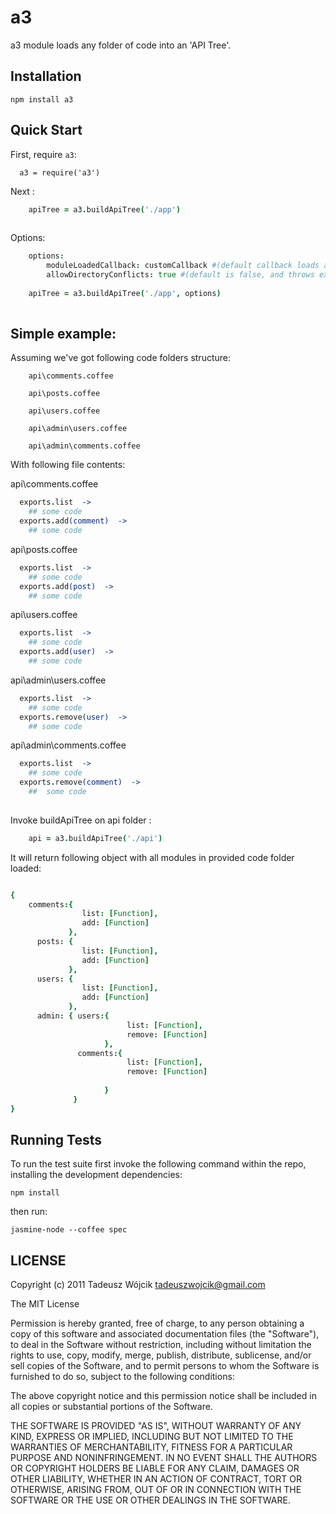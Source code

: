 # a3

a3 module loads any folder of code into an 'API Tree'.

## Installation

    npm install a3


    
## Quick Start

First, require `a3`:

```coffee-script
  a3 = require('a3')
```

Next :

```coffee
    apiTree = a3.buildApiTree('./app')
    
```

Options: 

```coffee
    options:
        moduleLoadedCallback: customCallback #(default callback loads all export methods of module)
        allowDirectoryConflicts: true #(default is false, and throws exception when dir tree confilct found)
    
    apiTree = a3.buildApiTree('./app', options)
    
```

## Simple example:

Assuming we've got following code folders structure:

```coffee-script
    api\comments.coffee
    
    api\posts.coffee
    
    api\users.coffee
    
    api\admin\users.coffee
    
    api\admin\comments.coffee
```
With following file contents:
  
api\comments.coffee

```coffee
  exports.list  ->
    ## some code
  exports.add(comment)  ->
    ## some code
```

api\posts.coffee

```coffee
  exports.list  ->
    ## some code
  exports.add(post)  ->
    ## some code
```

api\users.coffee

```coffee
  exports.list  ->
    ## some code
  exports.add(user)  ->
    ## some code
```

api\admin\users.coffee

```coffee
  exports.list  ->
    ## some code
  exports.remove(user)  ->
    ## some code
```
api\admin\comments.coffee

```coffee
  exports.list  ->
    ## some code
  exports.remove(comment)  ->
    ##  some code
    
```
Invoke buildApiTree on api folder :

```coffee
    api = a3.buildApiTree('./api')
```

It will return following object with all modules in provided code folder loaded:

```coffee

{ 
    comments:{ 
                list: [Function],
                add: [Function] 
             },
      posts: { 
                list: [Function],
                add: [Function] 
             },
      users: {
                list: [Function],
                add: [Function] 
             },
      admin: { users:{ 
                          list: [Function],
                          remove: [Function] 
                     },
               comments:{
                          list: [Function],
                          remove: [Function] 
               
                     } 
              }
}

```

    

## Running Tests

To run the test suite first invoke the following command within the repo, installing the development dependencies:

    npm install
then run:

    jasmine-node --coffee spec
    
## **LICENSE**

Copyright (c) 2011 Tadeusz Wójcik <tadeuszwojcik@gmail.com>

The MIT License

Permission is hereby granted, free of charge, to any person obtaining a copy
of this software and associated documentation files (the "Software"), to deal
in the Software without restriction, including without limitation the rights
to use, copy, modify, merge, publish, distribute, sublicense, and/or sell
copies of the Software, and to permit persons to whom the Software is
furnished to do so, subject to the following conditions:

The above copyright notice and this permission notice shall be included in
all copies or substantial portions of the Software.

THE SOFTWARE IS PROVIDED "AS IS", WITHOUT WARRANTY OF ANY KIND, EXPRESS OR
IMPLIED, INCLUDING BUT NOT LIMITED TO THE WARRANTIES OF MERCHANTABILITY,
FITNESS FOR A PARTICULAR PURPOSE AND NONINFRINGEMENT. IN NO EVENT SHALL THE
AUTHORS OR COPYRIGHT HOLDERS BE LIABLE FOR ANY CLAIM, DAMAGES OR OTHER
LIABILITY, WHETHER IN AN ACTION OF CONTRACT, TORT OR OTHERWISE, ARISING FROM,
OUT OF OR IN CONNECTION WITH THE SOFTWARE OR THE USE OR OTHER DEALINGS IN
THE SOFTWARE.